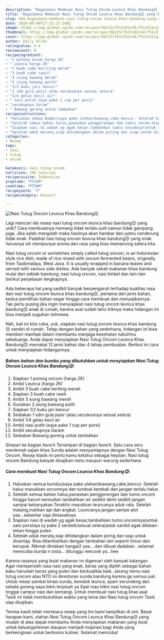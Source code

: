 ```yaml
---
description: "Bagaimana Membuat Nasi Tutug Oncom Leunca Khas Bandung😊 yang Enak Banget"
title: "Bagaimana Membuat Nasi Tutug Oncom Leunca Khas Bandung😊 yang Enak Banget"
slug: 444-bagaimana-membuat-nasi-tutug-oncom-leunca-khas-bandung-yang-enak-banget
date: 2020-09-08T17:53:27.548Z
image: https://img-global.cpcdn.com/recipes/9b215cf615182c44/751x532cq70/nasi-tutug-oncom-leunca-khas-bandung😊-foto-resep-utama.jpg
thumbnail: https://img-global.cpcdn.com/recipes/9b215cf615182c44/751x532cq70/nasi-tutug-oncom-leunca-khas-bandung😊-foto-resep-utama.jpg
cover: https://img-global.cpcdn.com/recipes/9b215cf615182c44/751x532cq70/nasi-tutug-oncom-leunca-khas-bandung😊-foto-resep-utama.jpg
author: Emily Allen
ratingvalue: 4.4
reviewcount: 8
recipeingredient:
- "1 potong oncom harga 2K"
- " Leunca harga 2K"
- "3 buah cabe keriting merah"
- "3 buah cabe rawit"
- "3 siung bawang merah"
- "2 siung bawang putih"
- "1/2 buku jari kencur"
- "1 sdm gula pasir atau secukuonya sesuai selera"
- "1/4 gelas kecil air"
- " nasi putih saya pake 1 cup per porsi"
- "secukupnya Garam"
- " Bawang goreng untuk tambahan"
recipeinstructions:
- "Haluskan semua bumbu(saya pake ulekan)bawang,cabe,kencur. Setelah halus masukkan oncomnya dan tumbuk kembali dan jangan terlalu halus"
- "Setelah semua bahan halus,panaskan penggorengan dan tumis oncom hingga harum kemudian tambahkan air sedikit demi sedikit jangan sampai kebanyakan.Terakhir masukkan leuncanya aduk rata. Setelah matang,matikan api dan angkat. Leuncanya jangan sampe alot yaa...sebentar saja dimasaknya"
- "Siapkan nasi di wadah yg agak besar,tambahkan tumis oncomnya(untuk satu porsinya sy pake 2 sendok/sesuai selera)aduk sambil agak ditekan-tekan hingga pulen"
- "Setelah aduk merata,siap dihidangkan dalam piring dan siap untuk disantap. Bisa ditambahkan dengan tambahan lain seperti timun dan kerupuk. Nikmat dimakan hangat2 yaa... dan dibuat dadakan.. selamat memcoba bunda n sista... ditunggu reecook ya...hee"
categories:
- Resep
tags:
- nasi
- tutug
- oncom

katakunci: nasi tutug oncom 
nutrition: 298 calories
recipecuisine: Indonesian
preptime: "PT24M"
cooktime: "PT58M"
recipeyield: "3"
recipecategory: Dessert

---
```



![Nasi Tutug Oncom Leunca Khas Bandung😊](https://img-global.cpcdn.com/recipes/9b215cf615182c44/751x532cq70/nasi-tutug-oncom-leunca-khas-bandung😊-foto-resep-utama.jpg)

Lagi mencari ide resep nasi tutug oncom leunca khas bandung😊 yang unik? Cara membuatnya memang tidak terlalu sulit namun tidak gampang juga. Jika salah mengolah maka hasilnya akan hambar dan justru cenderung tidak enak. Padahal nasi tutug oncom leunca khas bandung😊 yang enak harusnya sih mempunyai aroma dan rasa yang bisa memancing selera kita.

Nasi tutug oncom or sometimes simply called tutug oncom, is an Indonesian style rice dish, made of rice mixed with oncom fermented beans, originally from Tasikmalaya, West Java. It is usually wrapped in banana leaves and served with various side dishes. Ada banyak sekali makanan khas bandung mulai dari seblak bandung, nasi tutug oncom, nasi timbel dan lain-lain berikut penjelasan lengkapnya.

Ada beberapa hal yang sedikit banyak berpengaruh terhadap kualitas rasa dari nasi tutug oncom leunca khas bandung😊, pertama dari jenis bahan, kedua pemilihan bahan segar hingga cara membuat dan menyajikannya. Tak perlu pusing jika ingin menyiapkan nasi tutug oncom leunca khas bandung😊 enak di rumah, karena asal sudah tahu triknya maka hidangan ini bisa menjadi suguhan istimewa.


Nah, kali ini kita coba, yuk, siapkan nasi tutug oncom leunca khas bandung😊 sendiri di rumah. Tetap dengan bahan yang sederhana, hidangan ini bisa memberi manfaat dalam membantu menjaga kesehatan tubuhmu sekeluarga. Anda dapat menyiapkan Nasi Tutug Oncom Leunca Khas Bandung😊 memakai 12 jenis bahan dan 4 tahap pembuatan. Berikut ini cara untuk menyiapkan hidangannya.

<!--inarticleads1-->

##### Bahan-bahan dan bumbu yang dibutuhkan untuk menyiapkan Nasi Tutug Oncom Leunca Khas Bandung😊:

1. Siapkan 1 potong oncom (harga 2K)
1. Ambil  Leunca (harga 2K)
1. Ambil 3 buah cabe keriting merah
1. Siapkan 3 buah cabe rawit
1. Ambil 3 siung bawang merah
1. Gunakan 2 siung bawang putih
1. Siapkan 1/2 buku jari kencur
1. Sediakan 1 sdm gula pasir (atau secukuonya sesuai selera)
1. Ambil 1/4 gelas kecil air
1. Ambil  nasi putih (saya pake 1 cup per porsi)
1. Ambil secukupnya Garam
1. Sediakan  Bawang goreng untuk tambahan


Simpan ke bagian favorit Tersimpan di bagian favorit. Satu cara seru menikmati sajian khas Sunda adalah menyantapnya dengan Nasi Tutug Oncom. Resep klasik ini perlu kamu ketahui sebagai kejutan. Nasi tutug oncom Bandung banyak disajikan resto maupun warung sederhana. 

<!--inarticleads2-->

##### Cara membuat Nasi Tutug Oncom Leunca Khas Bandung😊:

1. Haluskan semua bumbu(saya pake ulekan)bawang,cabe,kencur. Setelah halus masukkan oncomnya dan tumbuk kembali dan jangan terlalu halus
1. Setelah semua bahan halus,panaskan penggorengan dan tumis oncom hingga harum kemudian tambahkan air sedikit demi sedikit jangan sampai kebanyakan.Terakhir masukkan leuncanya aduk rata. Setelah matang,matikan api dan angkat. Leuncanya jangan sampe alot yaa...sebentar saja dimasaknya
1. Siapkan nasi di wadah yg agak besar,tambahkan tumis oncomnya(untuk satu porsinya sy pake 2 sendok/sesuai selera)aduk sambil agak ditekan-tekan hingga pulen
1. Setelah aduk merata,siap dihidangkan dalam piring dan siap untuk disantap. Bisa ditambahkan dengan tambahan lain seperti timun dan kerupuk. Nikmat dimakan hangat2 yaa... dan dibuat dadakan.. selamat memcoba bunda n sista... ditunggu reecook ya...hee


Karena rasanya yang lezat makanan ini digemari oleh banyak kalangan. Agar memperoleh rasa nasi yang enak, beras yang dipilih sebagai bahan baku haruslah beras yang pulen dan berkualitas baik. Jarang nemu nasi tutug oncom atau NTO ini direstoran sunda bandung karena ga semua jual. Untuk resep sambal terasi sunda, karedok leunca, ayam serundeng dan selada goreng saya bikin terpisah ya Saat mau bikin nasi tutug oncom tinggal campur nasi dan kemangi. Untuk membuat nasi tutug khas asal Tasik ini tidak membutuhkan waktu yang lama dan Nasi tutug oncom Tasik siap disajikan. 

Terima kasih telah membaca resep yang tim kami tampilkan di sini. Besar harapan kami, olahan Nasi Tutug Oncom Leunca Khas Bandung😊 yang mudah di atas dapat membantu Anda menyiapkan makanan yang lezat untuk keluarga/teman ataupun menjadi inspirasi bagi Anda yang berkeinginan untuk berbisnis kuliner. Selamat mencoba!
